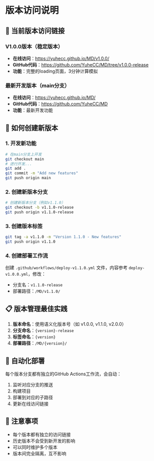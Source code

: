 # 版本访问说明

## 📍 当前版本访问链接

### V1.0.0版本（稳定版本）
- **在线访问**：https://yuhecc.github.io/MD/v1.0.0/
- **GitHub代码**：https://github.com/YuheCC/MD/tree/v1.0.0-release
- **功能**：完整的loading页面，3分钟计算模拟

### 最新开发版本（main分支）
- **在线访问**：https://yuhecc.github.io/MD/
- **GitHub代码**：https://github.com/YuheCC/MD
- **功能**：最新开发功能

## 🔄 如何创建新版本

### 1. 开发新功能
```bash
# 在main分支上开发
git checkout main
# 进行开发...
git add .
git commit -m "Add new features"
git push origin main
```

### 2. 创建新版本分支
```bash
# 创建新版本分支（例如v1.1.0）
git checkout -b v1.1.0-release
git push origin v1.1.0-release
```

### 3. 创建版本标签
```bash
git tag -a v1.1.0 -m "Version 1.1.0 - New features"
git push origin v1.1.0
```

### 4. 创建部署工作流
创建 `.github/workflows/deploy-v1.1.0.yml` 文件，内容参考 `deploy-v1.0.0.yml`，修改：
- 分支名：`v1.1.0-release`
- 部署路径：`/MD/v1.1.0/`

## 📋 版本管理最佳实践

1. **版本命名**：使用语义化版本号（如 v1.0.0, v1.1.0, v2.0.0）
2. **分支命名**：`{version}-release`
3. **标签命名**：`{version}`
4. **部署路径**：`/MD/{version}/`

## 🚀 自动化部署

每个版本分支都有独立的GitHub Actions工作流，会自动：
1. 监听对应分支的推送
2. 构建项目
3. 部署到对应的子路径
4. 更新在线访问链接

## 📝 注意事项

- 每个版本都有独立的访问链接
- 历史版本不会受到新开发的影响
- 可以同时维护多个版本
- 版本间完全隔离，互不影响
